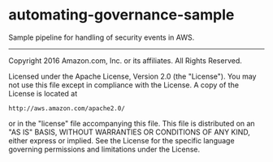# automating-governance-sample 
Sample pipeline for handling of security events in AWS.

***

Copyright 2016 Amazon.com, Inc. or its affiliates. All Rights Reserved.

Licensed under the Apache License, Version 2.0 (the "License"). You may not use this file except in compliance with the License. A copy of the License is located at

    http://aws.amazon.com/apache2.0/

or in the "license" file accompanying this file. This file is distributed on an "AS IS" BASIS, WITHOUT WARRANTIES OR CONDITIONS OF ANY KIND, either express or implied. See the License for the specific language governing permissions and limitations under the License.
